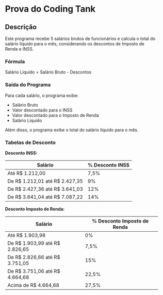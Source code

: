 # Prova do Coding Tank

## Descrição

Este programa recebe 5 salários brutos de funcionários e calcula o total do salário líquido para o mês, considerando os descontos de Imposto de Renda e INSS.

### Fórmula
Salário Líquido = Salário Bruto - Descontos

### Saída do Programa

Para cada salário, o programa exibe:

- Salário Bruto
- Valor descontado para o INSS
- Valor descontado para o Imposto de Renda
- Salário Líquido

Além disso, o programa exibe o total do salário líquido para o mês.

### Tabelas de Desconto

**Desconto INSS:**

| Salário                  | % Desconto INSS |
|--------------------------|-----------------|
| Até R$ 1.212,00          | 7,5%            |
| De R$ 1.212,01 até R$ 2.427,35 | 9%         |
| De R$ 2.427,36 até R$ 3.641,03 | 12%        |
| De R$ 3.641,04 até R$ 7.087,22 | 14%        |

**Desconto Imposto de Renda:**

| Salário                  | % Desconto Imposto de Renda |
|--------------------------|-----------------------------|
| Até R$ 1.903,98          | 0%                          |
| De R$ 1.903,99 até R$ 2.826,65 | 7,5%                    |
| De R$ 2.826,66 até R$ 3.751,05 | 15%                     |
| De R$ 3.751,06 até R$ 4.664,68 | 22,5%                   |
| Acima de R$ 4.664,68     | 27,5%                       |
